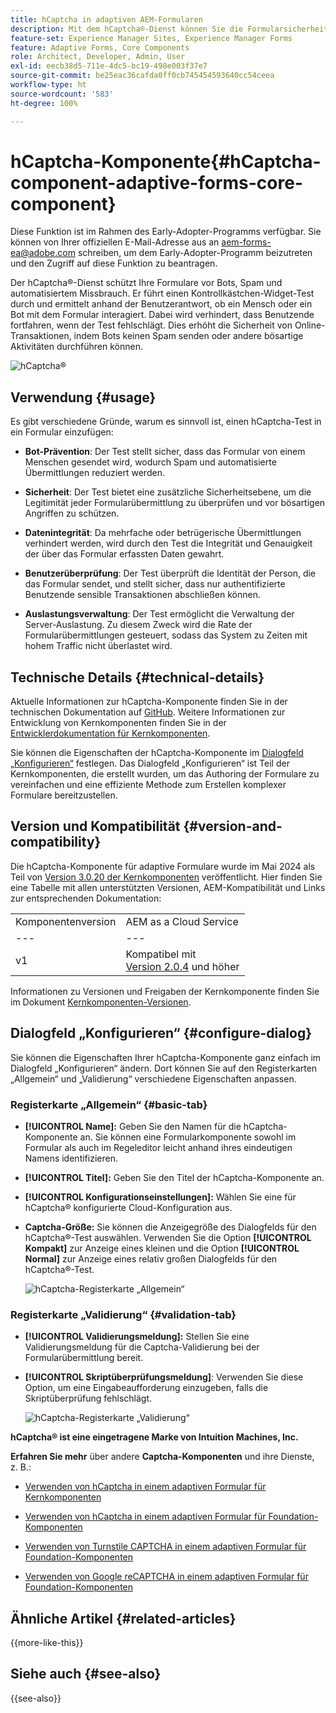 ```yaml
---
title: hCaptcha in adaptiven AEM-Formularen
description: Mit dem hCaptcha®-Dienst können Sie die Formularsicherheit optimieren. Schrittweise Anleitung enthalten!
feature-set: Experience Manager Sites, Experience Manager Forms
feature: Adaptive Forms, Core Components
role: Architect, Developer, Admin, User
exl-id: eecb38d5-711e-4dc5-bc19-498e003f37e7
source-git-commit: be25eac36cafda0ff0cb745454593640cc54ceea
workflow-type: ht
source-wordcount: '583'
ht-degree: 100%

---
```


# hCaptcha-Komponente{#hCaptcha-component-adaptive-forms-core-component}

<span class="preview">Diese Funktion ist im Rahmen des Early-Adopter-Programms verfügbar. Sie können von Ihrer offiziellen E-Mail-Adresse aus an aem-forms-ea@adobe.com schreiben, um dem Early-Adopter-Programm beizutreten und den Zugriff auf diese Funktion zu beantragen. </span>

Der hCaptcha®-Dienst schützt Ihre Formulare vor Bots, Spam und automatisiertem Missbrauch. Er führt einen Kontrollkästchen-Widget-Test durch und ermittelt anhand der Benutzerantwort, ob ein Mensch oder ein Bot mit dem Formular interagiert. Dabei wird verhindert, dass Benutzende fortfahren, wenn der Test fehlschlägt. Dies erhöht die Sicherheit von Online-Transaktionen, indem Bots keinen Spam senden oder andere bösartige Aktivitäten durchführen können.

![hCaptcha®](/help/adaptive-forms/assets/hCaptcha-challenge.png)

## Verwendung {#usage}

Es gibt verschiedene Gründe, warum es sinnvoll ist, einen hCaptcha-Test in ein Formular einzufügen:

- **Bot-Prävention**: Der Test stellt sicher, dass das Formular von einem Menschen gesendet wird, wodurch Spam und automatisierte Übermittlungen reduziert werden.

- **Sicherheit**: Der Test bietet eine zusätzliche Sicherheitsebene, um die Legitimität jeder Formularübermittlung zu überprüfen und vor bösartigen Angriffen zu schützen.

- **Datenintegrität**: Da mehrfache oder betrügerische Übermittlungen verhindert werden, wird durch den Test die Integrität und Genauigkeit der über das Formular erfassten Daten gewahrt.

- **Benutzerüberprüfung**: Der Test überprüft die Identität der Person, die das Formular sendet, und stellt sicher, dass nur authentifizierte Benutzende sensible Transaktionen abschließen können.

- **Auslastungsverwaltung**: Der Test ermöglicht die Verwaltung der Server-Auslastung. Zu diesem Zweck wird die Rate der Formularübermittlungen gesteuert, sodass das System zu Zeiten mit hohem Traffic nicht überlastet wird.

## Technische Details {#technical-details}

Aktuelle Informationen zur hCaptcha-Komponente finden Sie in der technischen Dokumentation auf [GitHub](https://github.com/adobe/aem-core-forms-components/blob/master/ui.af.apps/src/main/content/jcr_root/apps/core/fd/components/form/hCaptcha/v1/hCaptcha/README.md). Weitere Informationen zur Entwicklung von Kernkomponenten finden Sie in der [Entwicklerdokumentation für Kernkomponenten](/help/developing/overview.md).

Sie können die Eigenschaften der hCaptcha-Komponente im [Dialogfeld „Konfigurieren“](#configure-dialog) festlegen. Das Dialogfeld „Konfigurieren“ ist Teil der Kernkomponenten, die erstellt wurden, um das Authoring der Formulare zu vereinfachen und eine effiziente Methode zum Erstellen komplexer Formulare bereitzustellen.

## Version und Kompatibilität {#version-and-compatibility}


Die hCaptcha-Komponente für adaptive Formulare wurde im Mai 2024 als Teil von [Version 3.0.20 der Kernkomponenten](https://github.com/adobe/aem-core-forms-components/commit/a4cb97131ffad47137a8f5f173401128a1cf3491) veröffentlicht. Hier finden Sie eine Tabelle mit allen unterstützten Versionen, AEM-Kompatibilität und Links zur entsprechenden Dokumentation:

|  |  |
|---|---|
| Komponentenversion | AEM as a Cloud Service |
| --- | --- |
| v1 | Kompatibel mit<br>[Version 2.0.4](/help/adaptive-forms/version.md) und höher | Kompatibel | Kompatibel |

Informationen zu Versionen und Freigaben der Kernkomponente finden Sie im Dokument [Kernkomponenten-Versionen](/help/adaptive-forms/version.md).

## Dialogfeld „Konfigurieren“ {#configure-dialog}

Sie können die Eigenschaften Ihrer hCaptcha-Komponente ganz einfach im Dialogfeld „Konfigurieren“ ändern. Dort können Sie auf den Registerkarten „Allgemein“ und „Validierung“ verschiedene Eigenschaften anpassen.

### Registerkarte „Allgemein“ {#basic-tab}

- **[!UICONTROL Name]:** Geben Sie den Namen für die hCaptcha-Komponente an. Sie können eine Formularkomponente sowohl im Formular als auch im Regeleditor leicht anhand ihres eindeutigen Namens identifizieren.
- **[!UICONTROL Titel]:** Geben Sie den Titel der hCaptcha-Komponente an.
- **[!UICONTROL Konfigurationseinstellungen]:** Wählen Sie eine für hCaptcha® konfigurierte Cloud-Konfiguration aus.
- **Captcha-Größe:** Sie können die Anzeigegröße des Dialogfelds für den hCaptcha®-Test auswählen. Verwenden Sie die Option **[!UICONTROL Kompakt]** zur Anzeige eines kleinen und die Option **[!UICONTROL Normal]** zur Anzeige eines relativ großen Dialogfelds für den hCaptcha®-Test.<!-- or **[!UICONTROL Invisible]** to validate hCaptcha&reg; without explicitly rendering the checkbox widget on the user interface. -->

  ![hCaptcha-Registerkarte „Allgemein“](/help/adaptive-forms/assets/hcaptcha-basic.png)

### Registerkarte „Validierung“ {#validation-tab}

- **[!UICONTROL Validierungsmeldung]:** Stellen Sie eine Validierungsmeldung für die Captcha-Validierung bei der Formularübermittlung bereit.
- **[!UICONTROL Skriptüberprüfungsmeldung]**: Verwenden Sie diese Option, um eine Eingabeaufforderung einzugeben, falls die Skriptüberprüfung fehlschlägt.

  ![hCaptcha-Registerkarte „Validierung“](/help/adaptive-forms/assets/hcaptcha-validation-tab.png)

**hCaptcha® ist eine eingetragene Marke von Intuition Machines, Inc.**

**Erfahren Sie mehr** über andere **Captcha-Komponenten** und ihre Dienste, z. B.:

- [Verwenden von hCaptcha in einem adaptiven Formular für Kernkomponenten](https://experienceleague.adobe.com/de/docs/experience-manager-cloud-service/content/forms/adaptive-forms-authoring/authoring-adaptive-forms-core-components/create-an-adaptive-form-on-forms-cs/integrate-adaptive-forms-hcaptcha-core-components)

- [Verwenden von hCaptcha in einem adaptiven Formular für Foundation-Komponenten](https://experienceleague.adobe.com/de/docs/experience-manager-cloud-service/content/forms/adaptive-forms-authoring/authoring-adaptive-forms-foundation-components/add-components-to-an-adaptive-form/integrate-adaptive-forms-hcaptcha)

- [Verwenden von Turnstile CAPTCHA in einem adaptiven Formular für Foundation-Komponenten](https://experienceleague.adobe.com/de/docs/experience-manager-cloud-service/content/forms/adaptive-forms-authoring/authoring-adaptive-forms-foundation-components/add-components-to-an-adaptive-form/integrate-adaptive-forms-turnstile)

- [Verwenden von Google reCAPTCHA in einem adaptiven Formular für Foundation-Komponenten](https://experienceleague.adobe.com/de/docs/experience-manager-cloud-service/content/forms/adaptive-forms-authoring/authoring-adaptive-forms-core-components/create-an-adaptive-form-on-forms-cs/captcha-adaptive-forms-core-components)

## Ähnliche Artikel {#related-articles}

{{more-like-this}}

## Siehe auch {#see-also}

{{see-also}}
